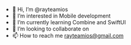 - 👋 Hi, I’m @rayteamios
- 👀 I’m interested in Mobile development
- 🌱 I’m currently learning Combine and SwiftUI
- 💞️ I’m looking to collaborate on 
- 📫 How to reach me rayteamios@gmail.com

<!---
rayteamios/rayteamios is a ✨ special ✨ repository because its `README.md` (this file) appears on your GitHub profile.
You can click the Preview link to take a look at your changes.
--->
